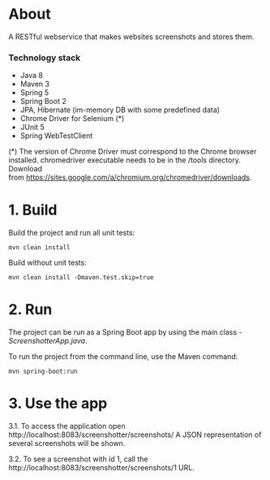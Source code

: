 # About
A RESTful webservice that makes websites screenshots and stores them.

### Technology stack

- Java 8
- Maven 3
- Spring 5
- Spring Boot 2
- JPA, Hibernate (im-memory DB with some predefined data)
- Chrome Driver for Selenium (*)
- JUnit 5
- Spring WebTestClient

(*) The version of Chrome Driver must correspond to the Chrome browser installed.
chromedriver executable needs to be in the /tools directory.
Download from https://sites.google.com/a/chromium.org/chromedriver/downloads.

# 1. Build

Build the project and run all unit tests:
```
mvn clean install
```

Build without unit tests:
```
mvn clean install -Dmaven.test.skip=true
```

# 2. Run

The project can be run as a Spring Boot app by using the main class - _ScreenshotterApp.java_.

To run the project from the command line, use the Maven command:
```
mvn spring-boot:run
```

# 3. Use the app

3.1. To access the application open http://localhost:8083/screenshotter/screenshots/
    A JSON representation of several screenshots will be shown.
    
3.2. To see a screenshot with id 1, call the http://localhost:8083/screenshotter/screenshots/1 URL.